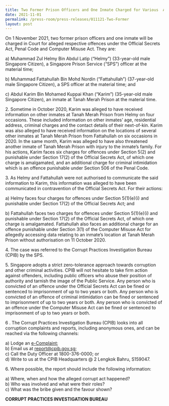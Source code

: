 ```yaml
---
title: Two Former Prison Officers and One Inmate Charged for Various  Alleged Offences
date: 2021-11-01
permalink: /press-room/press-releases/011121-Two-Former
layout: post
---
```

On 1 November 2021, two former prison officers and one inmate will be charged in Court for alleged respective offences under the Official Secrets Act, Penal Code and
Computer Misuse Act. They are:

a) Muhammad Zul Helmy Bin Abdul Latip (“Helmy”) (33-year-old male Singapore
Citizen), a Singapore Prison Service (“SPS”) officer at the material time;

b) Muhammad Fattahullah Bin Mohd Nordin (“Fattahullah”) (37-year-old male
Singapore Citizen), a SPS officer at the material time; and

c) Abdul Karim Bin Mohamed Kuppai Khan (“Karim”) (35-year-old male Singapore
Citizen), an inmate at Tanah Merah Prison at the material time.

2\. Sometime in October 2020, Karim was alleged to have received information on other inmates at Tanah Merah Prison from Helmy on four occasions. These included
information on other inmates’ age, residential address, criminal charges and the contact
details of their next-of-kin. Karim was also alleged to have received information on the
locations of several other inmates at Tanah Merah Prison from Fattahullah on six
occasions in 2020. In the same month, Karim was alleged to have also threatened another
inmate of Tanah Merah Prison with injury to the inmate’s family. For his actions, Karim
faces six charges for offences under Section 5(2) and punishable under Section 17(2) of
the Official Secrets Act, of which one charge is amalgamated, and an additional charge for
criminal intimidation which is an offence punishable under Section 506 of the Penal Code.

3\. As Helmy and Fattahullah were not authorised to communicate the said information
to Karim, this information was alleged to have been communicated in contravention of the
Official Secrets Act. For their actions:

a) Helmy faces four charges for offences under Section 5(1)(e)(i) and punishable
under Section 17(2) of the Official Secrets Act; and

b) Fattahullah faces two charges for offences under Section 5(1)(e)(i) and
punishable under Section 17(2) of the Official Secrets Act, of which one charge
is amalgamated. Fattahullah also faces an additional charge for an offence
punishable under Section 3(1) of the Computer Misuse Act for allegedly
accessing data relating to an inmate’s location at Tanah Merah Prison without
authorisation on 11 October 2020.

4\. The case was referred to the Corrupt Practices Investigation Bureau (CPIB) by the
SPS.

5\. Singapore adopts a strict zero-tolerance approach towards corruption and other
criminal activities. CPIB will not hesitate to take firm action against offenders, including
public officers who abuse their position of authority and tarnish the image of the Public
Service. Any person who is convicted of an offence under the Official Secrets Act can be
fined or sentenced to imprisonment of up to two years or both. Any person who is
convicted of an offence of criminal intimidation can be fined or sentenced to imprisonment
of up to two years or both. Any person who is convicted of an offence under the Computer
Misuse Act can be fined or sentenced to imprisonment of up to two years or both.

6 \.        The Corrupt Practices Investigation Bureau (CPIB) looks into all corruption complaints and reports, including anonymous ones, and can be reached via the following channels:

a) Lodge an [e-Complaint](/e-services/e-complaint-for-corrupt-conduct);<br>
b) Email us at <a href="mailto:report@cpib.gov.sg" class="spamspan">report@cpib.gov.sg</a>;<br>
c) Call the Duty Officer at 1800-376-0000; or<br>
d) Write to us at the CPIB Headquarters @ 2 Lengkok Bahru, S159047.

6\.        Where possible, the report should include the following information:

a) Where, when and how the alleged corrupt act happened?<br>
b) Who was involved and what were their roles?<br>
c) What was the bribe given and the favour shown?

**CORRUPT PRACTICES INVESTIGATION BUREAU**